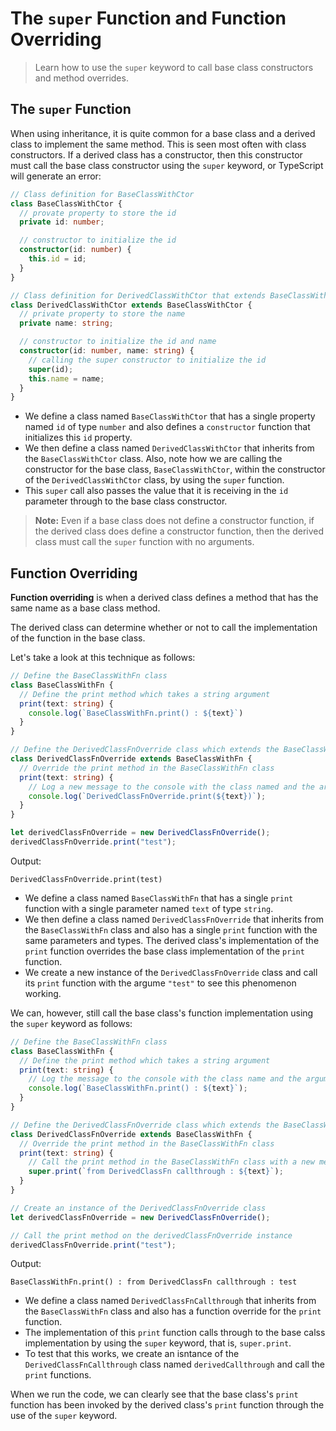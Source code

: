 # The `super` Function and Function Overriding

> Learn how to use the `super` keyword to call base class constructors and method overrides.

## The `super` Function

When using inheritance, it is quite common for a base class and a derived class to implement the same method. This is seen most often with class constructors. If a derived class has a constructor, then this constructor must call the base class constructor using the `super` keyword, or TypeScript will generate an error:

```ts
// Class definition for BaseClassWithCtor
class BaseClassWithCtor {
  // provate property to store the id
  private id: number;

  // constructor to initialize the id
  constructor(id: number) {
    this.id = id;
  }
}

// Class definition for DerivedClassWithCtor that extends BaseClassWithCtor
class DerivedClassWithCtor extends BaseClassWithCtor {
  // private property to store the name
  private name: string;

  // constructor to initialize the id and name
  constructor(id: number, name: string) {
    // calling the super constructor to initialize the id
    super(id);
    this.name = name;
  }
}
```

- We define a class named `BaseClassWithCtor` that has a single property named `id` of type `number` and also defines a `constructor` function that initializes this `id` property.
- We then define a class named `DerivedClassWithCtor` that inherits from the `BaseClassWithCtor` class. Also, note how we are calling the constructor for the base class, `BaseClassWithCtor`, within the constructor of the `DerivedClassWithCtor` class, by using the `super` function.
- This `super` call also passes the value that it is receiving in the `id` parameter through to the base class constructor.

> **Note:** Even if a base class does not define a constructor function, if the derived class does define a constructor function, then the derived class must call the `super` function with no arguments.

## Function Overriding

**Function overriding** is when a derived class defines a method that has the same name as a base class method.

The derived class can determine whether or not to call the implementation of the function in the base class.

Let's take a look at this technique as follows:

```ts
// Define the BaseClassWithFn class
class BaseClassWithFn {
  // Define the print method which takes a string argument
  print(text: string) {
    console.log(`BaseClassWithFn.print() : ${text}`)
  }
}

// Define the DerivedClassFnOverride class which extends the BaseClassWithFn class
class DerivedClassFnOverride extends BaseClassWithFn {
  // Override the print method in the BaseClassWithFn class
  print(text: string) {
    // Log a new message to the console with the class named and the argument
    console.log(`DerivedClassFnOverride.print(${text})`);
  }
}

let derivedClassFnOverride = new DerivedClassFnOverride();
derivedClassFnOverride.print("test");
```

Output:

```
DerivedClassFnOverride.print(test)
```

- We define a class named `BaseClassWithFn` that has a single `print` function with a single parameter named `text` of type `string`.
- We then define a class named `DerivedClassFnOverride` that inherits from the `BaseClassWithFn` class and also has a single `print` function with the same parameters and types. The derived class's implementation of the `print` function overrides the base class implementation of the `print` function.
- We create a new instance of the `DerivedClassFnOverride` class and call its `print` function with the argume `"test"` to see this phenomenon working.

We can, however, still call the base class's function implementation using the `super` keyword as follows:

```ts
// Define the BaseClassWithFn class
class BaseClassWithFn {
  // Define the print method which takes a string argument
  print(text: string) {
    // Log the message to the console with the class name and the argument
    console.log(`BaseClassWithFn.print() : ${text}`);
  }
}

// Define the DerivedClassFnOverride class which extends the BaseClassWithFn class
class DerivedClassFnOverride extends BaseClassWithFn {
  // Override the print method in the BaseClassWithFn class
  print(text: string) {
    // Call the print method in the BaseClassWithFn class with a new message
    super.print(`from DerivedClassFn callthrough : ${text}`);
  }
}

// Create an instance of the DerivedClassFnOverride class
let derivedClassFnOverride = new DerivedClassFnOverride();

// Call the print method on the derivedClassFnOverride instance
derivedClassFnOverride.print("test");
```

Output:

```
BaseClassWithFn.print() : from DerivedClassFn callthrough : test
```

- We define a class named `DerivedClassFnCallthrough` that inherits from the `BaseClassWithFn` class and also has a function override for the `print` function.
- The implementation of this `print` function calls through to the base calss implementation by using the `super` keyword, that is, `super.print`.
- To test that this works, we create an isntance of the `DerivedClassFnCallthrough` class named `derivedCallthrough` and call the `print` functions.

When we run the code, we can clearly see that the base class's `print` function has been invoked by the derived class's `print` function through the use of the `super` keyword.